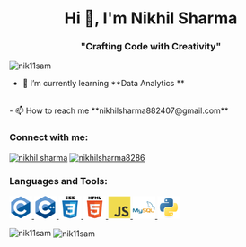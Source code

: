 <h1 align="center">Hi 👋, I'm Nikhil Sharma</h1>
<h3 align="center">"Crafting Code with Creativity"</h3>
<img align ="right" 

<p align="left"> <img src="https://komarev.com/ghpvc/?username=nik11sam&label=Profile%20views&color=0e75b6&style=flat" alt="nik11sam" /> </p>

- 🌱 I’m currently learning **Data Analytics **
<br>
- 📫 How to reach me **nikhilsharma882407@gmail.com**

<h3 align="left">Connect with me:</h3>
<p align="left">
<a href="https://linkedin.com/in/nikhil sharma" target="blank"><img align="center" src="https://raw.githubusercontent.com/rahuldkjain/github-profile-readme-generator/master/src/images/icons/Social/linked-in-alt.svg" alt="nikhil sharma" height="30" width="40" /></a>
<a href="https://instagram.com/nikhilsharma8286" target="blank"><img align="center" src="https://raw.githubusercontent.com/rahuldkjain/github-profile-readme-generator/master/src/images/icons/Social/instagram.svg" alt="nikhilsharma8286" height="30" width="40" /></a>
</p>

<h3 align="left">Languages and Tools:</h3>
<p align="left"> <a href="https://www.cprogramming.com/" target="_blank" rel="noreferrer"> <img src="https://raw.githubusercontent.com/devicons/devicon/master/icons/c/c-original.svg" alt="c" width="40" height="40"/> </a> <a href="https://www.w3schools.com/cpp/" target="_blank" rel="noreferrer"> <img src="https://raw.githubusercontent.com/devicons/devicon/master/icons/cplusplus/cplusplus-original.svg" alt="cplusplus" width="40" height="40"/> </a> <a href="https://www.w3schools.com/css/" target="_blank" rel="noreferrer"> <img src="https://raw.githubusercontent.com/devicons/devicon/master/icons/css3/css3-original-wordmark.svg" alt="css3" width="40" height="40"/> </a> <a href="https://www.w3.org/html/" target="_blank" rel="noreferrer"> <img src="https://raw.githubusercontent.com/devicons/devicon/master/icons/html5/html5-original-wordmark.svg" alt="html5" width="40" height="40"/> </a> <a href="https://developer.mozilla.org/en-US/docs/Web/JavaScript" target="_blank" rel="noreferrer"> <img src="https://raw.githubusercontent.com/devicons/devicon/master/icons/javascript/javascript-original.svg" alt="javascript" width="40" height="40"/> </a> <a href="https://www.mysql.com/" target="_blank" rel="noreferrer"> <img src="https://raw.githubusercontent.com/devicons/devicon/master/icons/mysql/mysql-original-wordmark.svg" alt="mysql" width="40" height="40"/> </a> <a href="https://www.python.org" target="_blank" rel="noreferrer"> <img src="https://raw.githubusercontent.com/devicons/devicon/master/icons/python/python-original.svg" alt="python" width="40" height="40"/> </a> </p>

<p><img align="left" src="https://github-readme-stats.vercel.app/api/top-langs?username=nik11sam&show_icons=true&locale=en&layout=compact" alt="nik11sam" /></p>

<p>&nbsp;<img align="center" src="https://github-readme-stats.vercel.app/api?username=nik11sam&show_icons=true&locale=en" alt="nik11sam" /></p>


